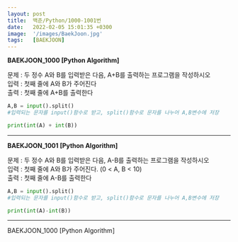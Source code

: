 ```yaml
---
layout: post
title:  백준/Python/1000-1001번
date:   2022-02-05 15:01:35 +0300
image:  '/images/BaekJoon.jpg'
tags:   [BAEKJOON]
---
```


**BAEKJOON_1000 [Python Algorithm]** <br/>

문제 : 두 정수 A와 B를 입력받은 다음, A+B를 출력하는 프로그램을 작성하시오<br/>
입력 : 첫째 줄에 A와 B가 주어진다<br/>
출력 : 첫째 줄에 A+B를 출력한다<br/>

```python
A,B = input().split() 
#입력되는 문자를 input()함수로 받고, split()함수로 문자를 나누어 A,B변수에 저장

print(int(A) + int(B))
```

___

**BAEKJOON_1001 [Python Algorithm]**<br/>

문제 : 두 정수 A와 B를 입력받은 다음, A-B를 출력하는 프로그램을 작성하시오<br/>
입력 : 첫째 줄에 A와 B가 주어진다. (0 < A, B < 10)<br/>
출력 : 첫째 줄에 A-B를 출력한다<br/>

```python
A,B = input().split()
#입력되는 문자를 input()함수로 받고, split()함수로 문자를 나누어 A,B변수에 저장

print(int(A)-int(B))
```

___

BAEKJOON_1000 [Python Algorithm]